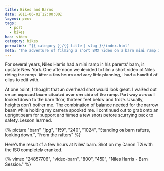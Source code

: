 ```yaml
---
title: Bikes and Barns
date: 2011-06-02T12:00:00Z
layout: post
tags:
  - post
  - bikes
has: video
category: bikes
permalink: "{{ category }}/{{ title | slug }}/index.html"
meta: "The adventure of filming a short BMX video on a barn mini ramp in Upstate New York."
---
```


For several years, Niles Harris had a mini ramp in his parents’ barn, in upstate New York. One afternoon we decided to film a short video of Niles riding the ramp. After a few hours and very little planning, I had a handful of clips to edit with.

At one point, I thought that an overhead shot would look great. I walked out on an exposed beam situated over one side of the ramp. Part way across I looked down to the barn floor, thirteen feet below and froze. Usually, heights don’t bother me. The combination of balance needed for the narrow beam while holding my camera spooked me. I continued out to grab onto an upright beam for support and filmed a few shots before scurrying back to safety. Lesson learned.

{% picture "barn", "jpg", "159", "240", "1024", "Standing on barn rafters, looking down.", "From the rafters" %}

Here&rsquo;s the result of a few hours at Niles&rsquo; barn. Shot on my Canon T2i with the ISO completely cranked.

{% vimeo "24857706", "video-barn", "800", "450", "Niles Harris - Barn Session." %}
